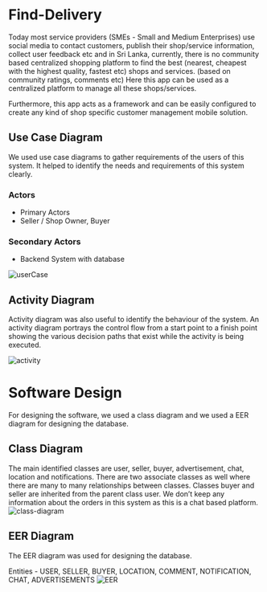 # Find-Delivery

Today most service providers (SMEs - Small and Medium Enterprises) use social media to contact customers, publish their shop/service information, collect user feedback etc and in Sri Lanka, currently, there is no community based centralized shopping platform to find the best (nearest, cheapest with the highest quality, fastest etc) shops and services. (based on community ratings, comments etc) Here this app can be used as a centralized platform to manage all these shops/services.

Furthermore, this app acts as a framework and can be easily configured to create any kind of shop specific customer management mobile solution.

## Use Case Diagram
We used use case diagrams to gather requirements of the users of this system. It helped to identify the needs and requirements of this system clearly.

### Actors 
- Primary Actors
- Seller / Shop Owner, Buyer
### Secondary Actors
- Backend System with database

![userCase](https://user-images.githubusercontent.com/59219626/146140670-9597114c-b5c9-40a2-bc2f-c842368a49e3.png)

## Activity Diagram

Activity diagram was also useful to identify the behaviour of the system.  An activity diagram portrays the control flow from a start point to a finish point showing the various decision paths that exist while the activity is being executed.

![activity](https://user-images.githubusercontent.com/59219626/146140755-44e21cce-2193-47e7-ba00-172649e234fb.png)

# Software Design
For designing the software, we used a class diagram and we used a EER diagram for designing the database. 

## Class Diagram

The main identified classes are user, seller, buyer, advertisement, chat, location and notifications. There are two associate classes as well where there are many to many relationships between classes. Classes buyer and seller are inherited from the parent class user. We don’t keep any information about the orders in this system as this is a chat based platform.  
![class-diagram](https://user-images.githubusercontent.com/59219626/146140930-37c18419-a5e7-4078-944b-5dcfd9abe6eb.jpeg)

## EER Diagram

The EER diagram was used for designing the database.

Entities - USER, SELLER, BUYER, LOCATION, COMMENT, NOTIFICATION, CHAT, ADVERTISEMENTS
![EER](https://user-images.githubusercontent.com/59219626/146141082-d0f6142b-af39-44d6-9590-3f9f3f85ec43.png)





